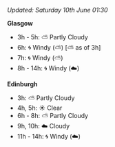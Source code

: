 *Updated: Saturday 10th June 01:30*

**Glasgow**

* 3h - 5h: :partly_sunny: Partly Cloudy
* 6h: :cyclone: Windy (:partly_sunny:) [:partly_sunny: as of 3h]
* 7h: :cyclone: Windy (:partly_sunny:)
* 8h - 14h: :cyclone: Windy (:cloud:)

**Edinburgh**

* 3h: :partly_sunny: Partly Cloudy
* 4h, 5h: :sunny: Clear
* 6h - 8h: :partly_sunny: Partly Cloudy
* 9h, 10h: :cloud: Cloudy
* 11h - 14h: :cyclone: Windy (:cloud:)
